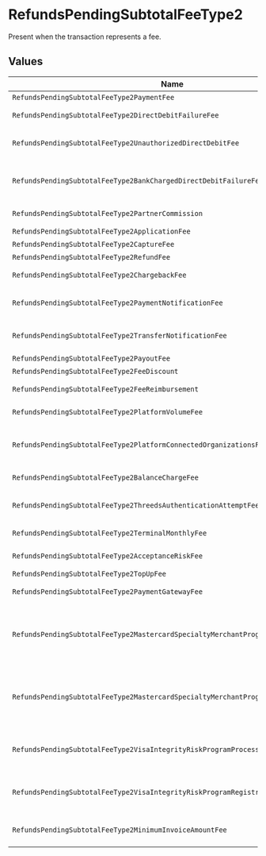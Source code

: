 # RefundsPendingSubtotalFeeType2

Present when the transaction represents a fee.


## Values

| Name                                                                              | Value                                                                             |
| --------------------------------------------------------------------------------- | --------------------------------------------------------------------------------- |
| `RefundsPendingSubtotalFeeType2PaymentFee`                                        | payment-fee                                                                       |
| `RefundsPendingSubtotalFeeType2DirectDebitFailureFee`                             | direct-debit-failure-fee                                                          |
| `RefundsPendingSubtotalFeeType2UnauthorizedDirectDebitFee`                        | unauthorized-direct-debit-fee                                                     |
| `RefundsPendingSubtotalFeeType2BankChargedDirectDebitFailureFee`                  | bank-charged-direct-debit-failure-fee                                             |
| `RefundsPendingSubtotalFeeType2PartnerCommission`                                 | partner-commission                                                                |
| `RefundsPendingSubtotalFeeType2ApplicationFee`                                    | application-fee                                                                   |
| `RefundsPendingSubtotalFeeType2CaptureFee`                                        | capture-fee                                                                       |
| `RefundsPendingSubtotalFeeType2RefundFee`                                         | refund-fee                                                                        |
| `RefundsPendingSubtotalFeeType2ChargebackFee`                                     | chargeback-fee                                                                    |
| `RefundsPendingSubtotalFeeType2PaymentNotificationFee`                            | payment-notification-fee                                                          |
| `RefundsPendingSubtotalFeeType2TransferNotificationFee`                           | transfer-notification-fee                                                         |
| `RefundsPendingSubtotalFeeType2PayoutFee`                                         | payout-fee                                                                        |
| `RefundsPendingSubtotalFeeType2FeeDiscount`                                       | fee-discount                                                                      |
| `RefundsPendingSubtotalFeeType2FeeReimbursement`                                  | fee-reimbursement                                                                 |
| `RefundsPendingSubtotalFeeType2PlatformVolumeFee`                                 | platform-volume-fee                                                               |
| `RefundsPendingSubtotalFeeType2PlatformConnectedOrganizationsFee`                 | platform-connected-organizations-fee                                              |
| `RefundsPendingSubtotalFeeType2BalanceChargeFee`                                  | balance-charge-fee                                                                |
| `RefundsPendingSubtotalFeeType2ThreedsAuthenticationAttemptFee`                   | 3ds-authentication-attempt-fee                                                    |
| `RefundsPendingSubtotalFeeType2TerminalMonthlyFee`                                | terminal-monthly-fee                                                              |
| `RefundsPendingSubtotalFeeType2AcceptanceRiskFee`                                 | acceptance-risk-fee                                                               |
| `RefundsPendingSubtotalFeeType2TopUpFee`                                          | top-up-fee                                                                        |
| `RefundsPendingSubtotalFeeType2PaymentGatewayFee`                                 | payment-gateway-fee                                                               |
| `RefundsPendingSubtotalFeeType2MastercardSpecialtyMerchantProgramProcessingFee`   | mastercard-specialty-merchant-program-processing-fee                              |
| `RefundsPendingSubtotalFeeType2MastercardSpecialtyMerchantProgramRegistrationFee` | mastercard-specialty-merchant-program-registration-fee                            |
| `RefundsPendingSubtotalFeeType2VisaIntegrityRiskProgramProcessingFee`             | visa-integrity-risk-program-processing-fee                                        |
| `RefundsPendingSubtotalFeeType2VisaIntegrityRiskProgramRegistrationFee`           | visa-integrity-risk-program-registration-fee                                      |
| `RefundsPendingSubtotalFeeType2MinimumInvoiceAmountFee`                           | minimum-invoice-amount-fee                                                        |